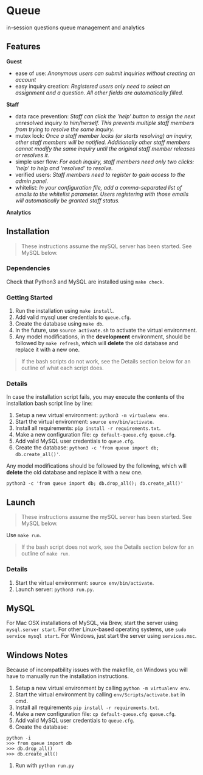 # Queue
in-session questions queue management and analytics

## Features

**Guest**

- ease of use: *Anonymous users can submit inquiries without creating an account*
- easy inquiry creation: *Registered users only need to select an assignment and a question. All other fields are automatically filled.*

**Staff**

- data race prevention: *Staff can click the 'help' button to assign the next unresolved inquiry to him/herself. This prevents multiple staff members from trying to resolve the same inquiry.*
- mutex lock: *Once a staff member locks (or starts resolving) an inquiry, other staff members will be notified. Additionally other staff members cannot modify the same inquiry until the original staff member releases or resolves it.*
- simple user flow: *For each inquiry, staff members need only two clicks: 'help' to help and 'resolved' to resolve.*
- verified users: *Staff members need to register to gain access to the admin panel.*
- whitelist: *In your configuration file, add a comma-separated list of emails
to the whitelist parameter. Users registering with those emails will
automatically be granted staff status.*

**Analytics**

## Installation

> These instructions assume the mySQL server has been started. See MySQL below.

### Dependencies

Check that Python3 and MySQL are installed using `make check`.

### Getting Started

1. Run the installation using `make install`.
1. Add valid mysql user credentials to `queue.cfg`.
1. Create the database using `make db`.
1. In the future, use `source activate.sh` to activate the virtual environment.
1. Any model modifications, in the **development** environment, should be
followed by `make refresh`, which will **delete** the old database and replace
it with a new one.

> If the bash scripts do not work, see the Details section below for an outline
of what each script does.

### Details

In case the installation script fails, you may execute the contents of the
installation bash script line by line:

1. Setup a new virtual environment: `python3 -m virtualenv env`.
1. Start the virtual environment: `source env/bin/activate`.
1. Install all requirements: `pip install -r requirements.txt`.
1. Make a new configuration file: `cp default-queue.cfg queue.cfg`.
1. Add valid MySQL user credentials to `queue.cfg`.
1. Create the database: `python3 -c 'from queue import db; db.create_all()'`.

Any model modifications should be followed by the following, which will
**delete** the old database and replace it with a new one.

```
python3 -c 'from queue import db; db.drop_all(); db.create_all()'
```

## Launch

> These instructions assume the mySQL server has been started. See MySQL below.

Use `make run`.

> If the bash script does not work, see the Details section below for an outline
of `make run`.

### Details

1. Start the virtual environment: `source env/bin/activate`.
1. Launch server: `python3 run.py`.

## MySQL

For Mac OSX installations of MySQL, via Brew, start the server using
`mysql.server start`. For other Linux-based operating systems, use
`sudo service mysql start`. 
For Windows, just start the server using `services.msc`.


## Windows Notes
Because of incompatbility issues with the makefile, on Windows you will have to manually run the installation instructions.

1. Setup a new virtual environment by calling `python -m virtualenv env`.
1. Start the virtual environment by calling `env/Scripts/activate.bat` in cmd.
1. Install all requirements `pip install -r requirements.txt`.
1. Make a new configuration file: `cp default-queue.cfg queue.cfg`.
1. Add valid MySQL user credentials to `queue.cfg`.
1. Create the database: 
```
python -i
>>> from queue import db
>>> db.drop_all()
>>> db.create_all()
```
1. Run with `python run.py`

